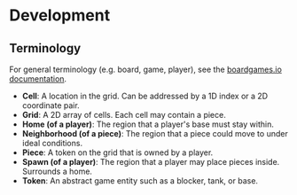 # Development

## Terminology

For general terminology (e.g. board, game, player), see the [boardgames.io documentation](https://boardgame.io/documentation/#/).

- **Cell**: A location in the grid. Can be addressed by a 1D index or a 2D coordinate pair.
- **Grid**: A 2D array of cells. Each cell may contain a piece.
- **Home (of a player)**: The region that a player's base must stay within.
- **Neighborhood (of a piece)**: The region that a piece could move to under ideal conditions.
- **Piece**: A token on the grid that is owned by a player.
- **Spawn (of a player)**: The region that a player may place pieces inside. Surrounds a home.
- **Token**: An abstract game entity such as a blocker, tank, or base.